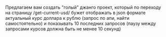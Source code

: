 Предлагаем вам создать "голый" джанго проект, который по переходу
на страницу /get-current-usd/ бужет отображать в json формате актуальный курс доллара к рублю
(запрос по апи, найти самостоятельно) и показывать 10 последних запросов
(паузу между запросами курсов должна быть не менее 10 секунд)
